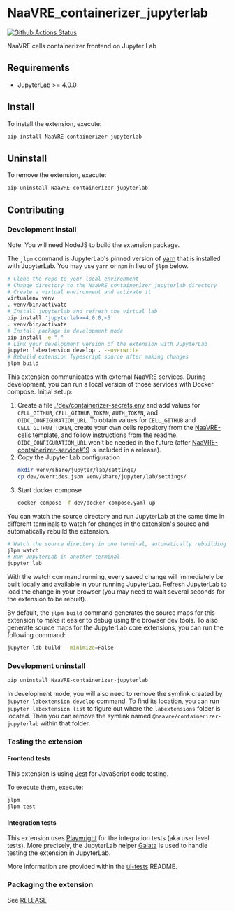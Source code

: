 # NaaVRE_containerizer_jupyterlab

[![Github Actions Status](https://github.com/NaaVRE/NaaVRE-containerizer-jupyterlab/workflows/Build/badge.svg)](https://github.com/NaaVRE/NaaVRE-containerizer-jupyterlab/actions/workflows/build.yml)

NaaVRE cells containerizer frontend on Jupyter Lab

## Requirements

- JupyterLab >= 4.0.0

## Install

To install the extension, execute:

```bash
pip install NaaVRE-containerizer-jupyterlab
```

## Uninstall

To remove the extension, execute:

```bash
pip uninstall NaaVRE-containerizer-jupyterlab
```

## Contributing

### Development install

Note: You will need NodeJS to build the extension package.

The `jlpm` command is JupyterLab's pinned version of
[yarn](https://yarnpkg.com/) that is installed with JupyterLab. You may use
`yarn` or `npm` in lieu of `jlpm` below.

```bash
# Clone the repo to your local environment
# Change directory to the NaaVRE_containerizer_jupyterlab directory
# Create a virtual environment and activate it
virtualenv venv
. venv/bin/activate
# Install jupyterlab and refresh the virtual lab
pip install 'jupyterlab>=4.0.0,<5'
. venv/bin/activate
# Install package in development mode
pip install -e "."
# Link your development version of the extension with JupyterLab
jupyter labextension develop . --overwrite
# Rebuild extension Typescript source after making changes
jlpm build
```

This extension communicates with external NaaVRE services. During development, you can run a local version of those services with Docker compose. Initial setup:

1. Create a file [./dev/containerizer-secrets.env](./dev/containerizer-secrets.env) and add values for `CELL_GITHUB`, `CELL_GITHUB_TOKEN`, `AUTH_TOKEN`, and `OIDC_CONFIGURATION_URL`. To obtain values for `CELL_GITHUB` and `CELL_GITHUB_TOKEN`, create your own cells repository from the [NaaVRE-cells](https://github.com/QCDIS/NaaVRE-cells) template, and follow instructions from the readme. `OIDC_CONFIGURATION_URL` won’t be needed in the future (after [NaaVRE-containerizer-service#19](https://github.com/NaaVRE/NaaVRE-containerizer-service/pull/19) is included in a release).
2. Copy the Jupyter Lab configuration
   ```bash
   mkdir venv/share/jupyter/lab/settings/
   cp dev/overrides.json venv/share/jupyter/lab/settings/
   ```
3. Start docker compose
   ```bash
   docker compose -f dev/docker-compose.yaml up
   ```

You can watch the source directory and run JupyterLab at the same time in different terminals to watch for changes in the extension's source and automatically rebuild the extension.

```bash
# Watch the source directory in one terminal, automatically rebuilding when needed
jlpm watch
# Run JupyterLab in another terminal
jupyter lab
```

With the watch command running, every saved change will immediately be built locally and available in your running JupyterLab. Refresh JupyterLab to load the change in your browser (you may need to wait several seconds for the extension to be rebuilt).

By default, the `jlpm build` command generates the source maps for this extension to make it easier to debug using the browser dev tools. To also generate source maps for the JupyterLab core extensions, you can run the following command:

```bash
jupyter lab build --minimize=False
```

### Development uninstall

```bash
pip uninstall NaaVRE-containerizer-jupyterlab
```

In development mode, you will also need to remove the symlink created by `jupyter labextension develop`
command. To find its location, you can run `jupyter labextension list` to figure out where the `labextensions`
folder is located. Then you can remove the symlink named `@naavre/containerizer-jupyterlab` within that folder.

### Testing the extension

#### Frontend tests

This extension is using [Jest](https://jestjs.io/) for JavaScript code testing.

To execute them, execute:

```sh
jlpm
jlpm test
```

#### Integration tests

This extension uses [Playwright](https://playwright.dev/docs/intro) for the integration tests (aka user level tests).
More precisely, the JupyterLab helper [Galata](https://github.com/jupyterlab/jupyterlab/tree/master/galata) is used to handle testing the extension in JupyterLab.

More information are provided within the [ui-tests](./ui-tests/README.md) README.

### Packaging the extension

See [RELEASE](RELEASE.md)
